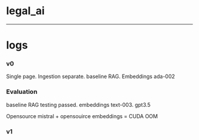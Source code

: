 # legal_ai
---
# logs

### v0

Single page. Ingestion separate. baseline RAG. Embeddings ada-002

### Evaluation

baseline RAG testing passed. embeddings text-003. gpt3.5

Opensource mistral + opensouirce embeddings = CUDA OOM

### v1

